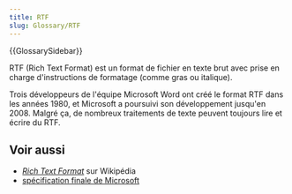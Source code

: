 ```yaml
---
title: RTF
slug: Glossary/RTF
---
```


{{GlossarySidebar}}

RTF (Rich Text Format) est un format de fichier en texte brut avec prise en charge d'instructions de formatage (comme gras ou italique).

Trois développeurs de l'équipe Microsoft Word ont créé le format RTF dans les années 1980, et Microsoft a poursuivi son développement jusqu'en 2008. Malgré ça, de nombreux traitements de texte peuvent toujours lire et écrire du RTF.

## Voir aussi

- [<i lang="en">Rich Text Format</i>](https://fr.wikipedia.org/wiki/Rich_Text_Format) sur Wikipédia
- [spécification finale de Microsoft](http://www.microsoft.com/en-us/download/details.aspx?id=10725)
